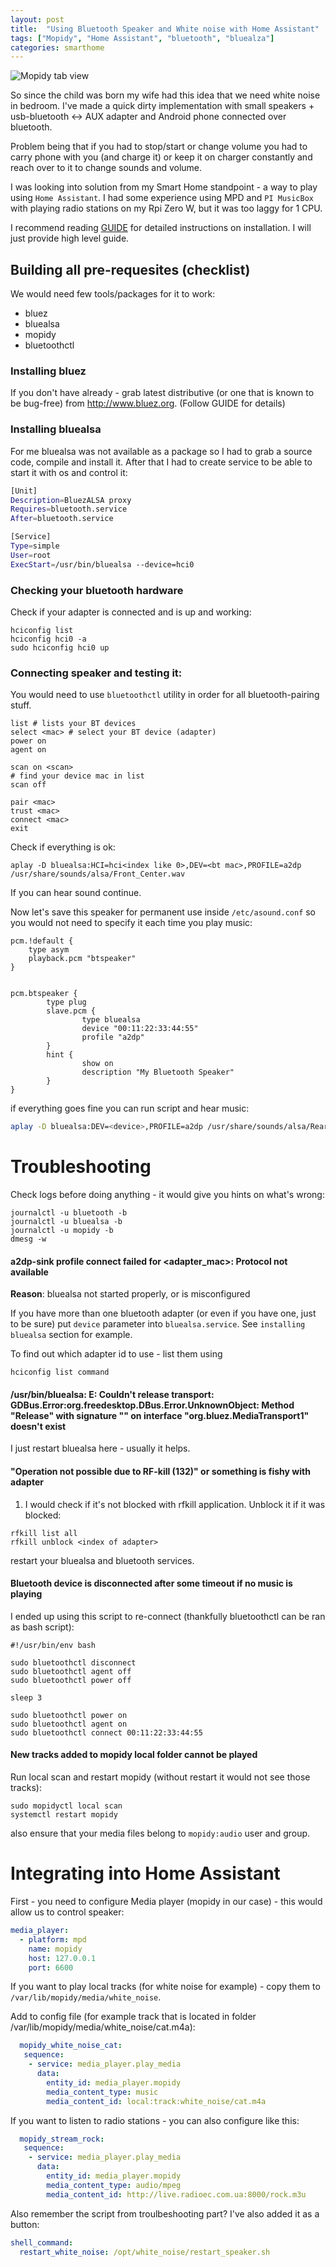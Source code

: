 ```yaml
---
layout: post
title:  "Using Bluetooth Speaker and White noise with Home Assistant"
tags: ["Mopidy", "Home Assistant", "bluetooth", "bluealza"]
categories: smarthome
---
```


![Mopidy tab view](/assets/2019-12-16/mopidy_tab.png)

So since the child was born my wife had this idea that we need white noise in bedroom. I've made a quick dirty implementation with small speakers + usb-bluetooth <-> AUX adapter  and Android phone connected over bluetooth.

Problem being that if you had to stop/start or change volume you had to carry phone with you (and charge it) or keep it on charger constantly and reach over to it to change sounds and volume.

I was looking into solution from my Smart Home standpoint - a way to play using `Home Assistant`. I had some experience using MPD and `PI MusicBox` with playing radio stations on my Rpi Zero W, but it was too laggy for 1 CPU.

I recommend reading [GUIDE][complete-flow] for detailed instructions on installation. I will just provide high level guide.

## Building all pre-requesites (checklist)
We would need few tools/packages for it to work:

* bluez
* bluealsa
* mopidy
* bluetoothctl

### Installing bluez
If you don't have already - grab latest distributive (or one that is known to be bug-free) from http://www.bluez.org. (Follow GUIDE for details)

### Installing bluealsa
For me bluealsa was not available as a package so I had to grab a source code, compile and install it. After that I had to create service to be able to start it with os and control it:

```bash
[Unit]
Description=BluezALSA proxy
Requires=bluetooth.service
After=bluetooth.service

[Service]
Type=simple
User=root
ExecStart=/usr/bin/bluealsa --device=hci0
```

### Checking your bluetooth hardware
Check if your adapter is connected and is up and working:  

```
hciconfig list
hciconfig hci0 -a
sudo hciconfig hci0 up
```

### Connecting speaker and testing it:
You would need to use `bluetoothctl` utility in order for all bluetooth-pairing stuff.

```
list # lists your BT devices
select <mac> # select your BT device (adapter)
power on
agent on

scan on <scan>
# find your device mac in list
scan off

pair <mac>
trust <mac>
connect <mac>
exit
```

Check if everything is ok:

```
aplay -D bluealsa:HCI=hci<index like 0>,DEV=<bt mac>,PROFILE=a2dp /usr/share/sounds/alsa/Front_Center.wav
```
If you can hear sound continue. 


Now let's save this speaker for permanent use inside `/etc/asound.conf` so you would not need to specify it each time you play music:

```
pcm.!default {
    type asym
    playback.pcm "btspeaker"
}


pcm.btspeaker {
        type plug
        slave.pcm {
                type bluealsa
                device "00:11:22:33:44:55"
                profile "a2dp"
        }
        hint {
                show on
                description "My Bluetooth Speaker"
        }
}
```

if everything goes fine you can run script and hear music:
```bash
aplay -D bluealsa:DEV=<device>,PROFILE=a2dp /usr/share/sounds/alsa/Rear_Left.wav
```

# Troubleshooting

Check logs before doing anything - it would give you hints on what's wrong:
```console
journalctl -u bluetooth -b
journalctl -u bluealsa -b
journalctl -u mopidy -b
dmesg -w
```

#### a2dp-sink profile connect failed for <adapter_mac>: Protocol not available

__Reason__: bluealsa not started properly, or is misconfigured

If you have more than one bluetooth adapter (or even if you have one, just to be sure) put `device` parameter into `bluealsa.service`. See `installing bluealsa` section for example.

To find out which adapter id to use - list them using
```
hciconfig list command
```

#### /usr/bin/bluealsa: E: Couldn't release transport: GDBus.Error:org.freedesktop.DBus.Error.UnknownObject: Method "Release" with signature "" on interface "org.bluez.MediaTransport1" doesn't exist

I just restart bluealsa here - usually it helps.


#### "Operation not possible due to RF-kill (132)" or something is fishy with adapter
1) I would check if it's not blocked with rfkill application. Unblock it if it was blocked:

```
rfkill list all
rfkill unblock <index of adapter>
```

restart your bluealsa and bluetooth services.


#### Bluetooth device is disconnected after some timeout if no music is playing
I ended up using this script to re-connect (thankfully bluetoothctl can be ran as bash script):

```console
#!/usr/bin/env bash

sudo bluetoothctl disconnect
sudo bluetoothctl agent off
sudo bluetoothctl power off

sleep 3

sudo bluetoothctl power on
sudo bluetoothctl agent on
sudo bluetoothctl connect 00:11:22:33:44:55
```

#### New tracks added to mopidy local folder cannot be played
Run local scan and restart mopidy (without restart it would not see those tracks):

```
sudo mopidyctl local scan
systemctl restart mopidy
```

also ensure that your media files belong to `mopidy:audio` user and group.

# Integrating into Home Assistant
First - you need to configure Media player (mopidy in our case) - this would allow us to control speaker:

```yaml
media_player:
  - platform: mpd
    name: mopidy
    host: 127.0.0.1
    port: 6600
```

If you want to play local tracks (for white noise for example) - copy them to `/var/lib/mopidy/media/white_noise`.

Add to config file (for example track that is located in folder /var/lib/mopidy/media/white_noise/cat.m4a):
```yaml
  mopidy_white_noise_cat:
   sequence:
    - service: media_player.play_media
      data:
        entity_id: media_player.mopidy
        media_content_type: music
        media_content_id: local:track:white_noise/cat.m4a
```        

If you want to listen to radio stations - you can also configure like this:
```yaml
  mopidy_stream_rock:
   sequence:  
    - service: media_player.play_media
      data:
        entity_id: media_player.mopidy
        media_content_type: audio/mpeg
        media_content_id: http://live.radioec.com.ua:8000/rock.m3u
```

Also remember the script from troulbeshooting part? I've also added it as a button:
```yaml
shell_command:
  restart_white_noise: /opt/white_noise/restart_speaker.sh
```


[complete-flow]: https://www.sigmdel.ca/michel/ha/rpi/bluetooth_02_en.html#bluez